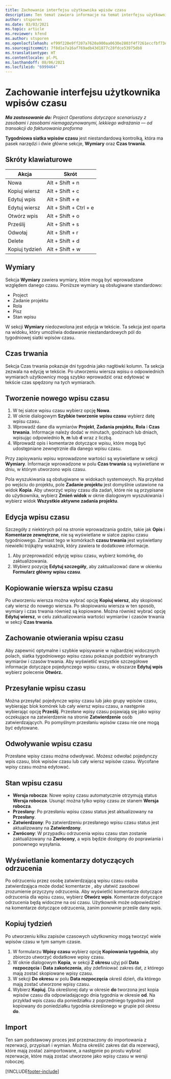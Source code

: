 ```yaml
---
title: Zachowanie interfejsu użytkownika wpisów czasu
description: Ten temat zawiera informacje na temat interfejsu użytkownika wpisów czasu.
author: stsporen
ms.date: 03/03/2021
ms.topic: article
ms.reviewer: kfend
ms.author: stsporen
ms.openlocfilehash: ef99f220e9ff207a7620a900aa0630e2803f4f7261eccfbf73ed79717648bf92
ms.sourcegitcommit: 7f8d1e7a16af769adb43d1877c28fdce53975db8
ms.translationtype: HT
ms.contentlocale: pl-PL
ms.lasthandoff: 08/06/2021
ms.locfileid: "6999464"
---
```

# <a name="time-entry-ui-behavior"></a>Zachowanie interfejsu użytkownika wpisów czasu

_**Ma zastosowanie do:** Project Operations dotyczące scenariuszy z zasobami i zasobami niemagazynowanymi, lekkiego wdrażania — od transakcji do fakturowania proforma_


**Tygodniowa siatka wpisów czasu** jest niestandardową kontrolką, która ma pasek narzędzi i dwie główne sekcje, **Wymiary** oraz **Czas trwania**.

## <a name="keyboard-shortcuts"></a>Skróty klawiaturowe
| Akcja        | Skrót                  |
|------------   |------------------------   |
| Nowa           | Alt + Shift + n           |
| Kopiuj wiersz      | Alt + Shift + c           |
| Edytuj wpis    | Alt + Shift + e           |
| Edytuj wiersz      | Alt + Shift + Ctrl + e    |
| Otwórz wpis    | Alt + Shift + o           |
| Prześlij        | Alt + Shift + s           |
| Odwołaj        | Alt + Shift + r           |
| Delete        | Alt + Shift + d           |
| Kopiuj tydzień     | Alt + Shift + w           |

## <a name="dimensions"></a>Wymiary
Sekcja **Wymiary** zawiera wymiary, które mogą być wprowadzane względem danego czasu. Poniższe wymiary są obsługiwane standardowo:

  - Project
  - Zadanie projektu
  - Rola
  - Pisz
  - Stan wpisu

W sekcji **Wymiary** niedozwolona jest edycja w tekście. Ta sekcja jest oparta na widoku, który umożliwia dodawanie niestandardowych pól do tygodniowej siatki wpisów czasu.

## <a name="duration"></a>Czas trwania
Sekcja Czas trwania pokazuje dni tygodnia jako nagłówki kolumn. Ta sekcja zezwala na edycję w tekście. Po utworzeniu wiersza wpisu o odpowiednich wymiarach użytkownicy mogą szybko wprowadzić oraz edytować w tekście czas spędzony na tych wymiarach.

## <a name="create-a-new-time-entry"></a>Tworzenie nowego wpisu czasu

1. W tej siatce wpisu czasu wybierz opcję **Nowa**. 
2. W oknie dialogowym **Szybkie tworzenie wpisu czasu** wybierz datę wpisu czasu.
3. Wprowadź dane dla wymiarów **Projekt**, **Zadania projektu**, **Rola** i **Czas trwania**. Informacje należy dodać w minutach, godzinach lub dniach, wpisując odpowiednio **h**, **m** lub **d** wraz z liczbą. 
4. Wprowadź opis i komentarze dotyczące wpisu, które mogą być udostępniane zewnętrznie dla danego wpisu czasu. 

Przy zapisywaniu wpisu wprowadzone wartości są wyświetlane w sekcji **Wymiary**. Informacje wprowadzone w polu **Czas trwania** są wyświetlane w dniu, w którym utworzono wpis czasu.

Pola wyszukiwania są obsługiwane w widokach systemowych. Na przykład po wejściu do projektu, pole **Zadanie projektu** jest domyślnie ustawione na widok **Kopia**. Aby utworzyć wpisy czasu dla zadań, które nie są przypisane do użytkownika, wybierz **Zmień widok** w oknie dialogowym wyszukiwania i wybierz widok **Wszystkie aktywne zadania projektu**.

## <a name="edit-a-time-entry"></a>Edycja wpisu czasu 
Szczegóły z niektórych pól na stronie wprowadzania godzin, takie jak **Opis** i **Komentarze zewnętrzne**, nie są wyświetlane w siatce zapisu czasu tygodniowego. Zamiast tego w komórkach **czasu trwania** jest wyświetlany niewielki trójkątny wskaźnik, który zawiera te dodatkowe informacje. 

1. Aby przeprowadzić edycję wpisu czasu, wybierz komórkę, do zaktualizowania.
2. Wybierz pozycję **Edytuj szczegóły**, aby zaktualizować dane w okienku **Formularz główny wpisu czasu**. 

## <a name="copy-a-time-entry-row"></a>Kopiowanie wiersza wpisu czasu
Po utworzeniu wiersza można wybrać opcję **Kopiuj wiersz**, aby skopiować cały wiersz do nowego wiersza. Po skopiowaniu wiersza w ten sposób, wymiary i czas trwania również są kopiowane. Można również wybrać opcję **Edytuj wiersz**, w celu zaktualizowania wartości wymiarów i czasów trwania w sekcji **Czas trwania**.

## <a name="open-a-time-entry-behavior"></a>Zachowanie otwierania wpisu czasu
Aby zapewnić optymalne i szybkie wpisywanie w najbardziej widocznych polach, siatka tygodniowego wpisu czasu pokazuje podzbiór wybranych wymiarów i czasów trwania. Aby wyświetlić wszystkie szczegółowe informacje dotyczące pojedynczego wpisu czasu, w obszarze **Edytuj wpis** wybierz polecenie **Otwórz.**

## <a name="submit-a-time-entry"></a>Przesyłanie wpisu czasu
Można przesyłać pojedyncze wpisy czasu lub jako grupy wpisów czasu, wybierając blok komórek lub cały wiersz wpisu czasu, a następnie wybierając opcję **Prześlij**. Przesłane wpisy czasu pojawiają się jako wpisy oczekujące na zatwierdzenie na stronie **Zatwierdzenie** osób zatwierdzających. Po pomyślnym przesłaniu wpisów czasu nie one mogą być edytowane.

## <a name="recall-a-time-entry"></a>Odwoływanie wpisu czasu
Przesłane wpisy czasu można odwoływać. Możesz odwołać pojedynczy wpis czasu, blok wpisów czasu lub cały wiersz wpisów czasu. Wycofane wpisy czasu można edytować.

## <a name="time-entry-status"></a>Stan wpisu czasu

- **Wersja robocza**: Nowe wpisy czasu automatycznie otrzymują status **Wersja robocza**. Usunąć można tylko wpisy czasu ze stanem **Wersja robocza**.
- **Przesłany**: Po przesłaniu wpisu czasu status jest aktualizowany na **Przesłany**. 
- **Zatwierdzony**: Po zatwierdzeniu przesłanego wpisu czasu status jest aktualizowany na **Zatwierdzony**. 
- **Zwrócony**: W przypadku odrzucenia wpisu czasu stan zostanie zaktualizowany na **Zwrócony**, a wpis będzie dostępny do poprawiania i ponownego wysyłania. 

## <a name="view-rejection-comments"></a>Wyświetlanie komentarzy dotyczących odrzucenia
Po odrzuceniu przez osobę zatwierdzającą wpisu czasu osoba zatwierdzająca może dodać komentarze , aby ułatwić zasobowi zrozumienie przyczyny odrzucenia. Aby wyświetlić komentarze dotyczące odrzucenia dla wpisu czasu, wybierz **Otwórz wpis**. Komentarze dotyczące odrzucenia będą widoczne na osi czasu. Użytkownik może odpowiedzieć na komentarze dotyczące odrzucenia, zanim ponownie prześle dany wpis.

## <a name="copy-week"></a>Kopiuj tydzień
Po utworzeniu kilku zapisów czasowych użytkownicy mogą tworzyć wiele wpisów czasu w tym samym czasie.

1. W formularzu **Wpisy czasu** wybierz opcję **Kopiowania tygodnia**, aby zbiorczo utworzyć dodatkowe wpisy czasu. 
2. W oknie dialogowym **Kopia**, w sekcji **Z okresu** użyj pól **Data rozpoczęcia** i **Data zakończenia**, aby zdefiniować zakres dat, z którego mają zostać skopiowane wpisy czasu. 
3. W sekcji **Do okresu** w polu **Data rozpoczęcia** określ dzień, dla którego mają zostać utworzone wpisy czasu. 
4. Wybierz **Kopiuj**. Dla określonej daty w okresie **do** tworzona jest kopia wpisów czasu dla odpowiadającego dnia tygodnia w okresie **od**. Na przykład wpis czasu dla poniedziałku z poprzedniego tygodnia jest kopiowany do poniedziałku tygodnia określonego w grupie pól okresu **do**.

## <a name="import"></a>Import
Ten sam podstawowy proces jest przeznaczony do importowania z rezerwacji, przypisań i wymian. Można określić zakres dat dla rezerwacji, które mają zostać zaimportowane, a następnie po prostu wybrać rezerwacje, które mają zostać utworzone jako wpisy czasu w wersji roboczej. 


[!INCLUDE[footer-include](../includes/footer-banner.md)]
